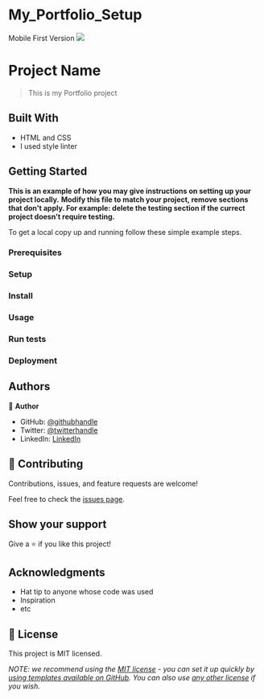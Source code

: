 # My_Portfolio_Setup
Mobile First Version
![](https://img.shields.io/badge/Microverse-blueviolet)

# Project Name  

> This is my Portfolio project


## Built With

- HTML and CSS
- I used style linter
 



## Getting Started

**This is an example of how you may give instructions on setting up your project locally.**
**Modify this file to match your project, remove sections that don't apply. For example: delete the testing section if the currect project doesn't require testing.**


To get a local copy up and running follow these simple example steps.

### Prerequisites

### Setup

### Install

### Usage

### Run tests

### Deployment



## Authors

👤 **Author**

- GitHub: [@githubhandle](https://github.com/Eugeneiyukhun)
- Twitter: [@twitterhandle](https://twitter.com/EIyukhun)
- LinkedIn: [LinkedIn](https://linkedin.com/in/eugene-iyukhun)



## 🤝 Contributing

Contributions, issues, and feature requests are welcome!

Feel free to check the [issues page](../../issues/).

## Show your support

Give a ⭐️ if you like this project!

## Acknowledgments

- Hat tip to anyone whose code was used
- Inspiration
- etc

## 📝 License

This project is MIT licensed.

_NOTE: we recommend using the [MIT license](https://choosealicense.com/licenses/mit/) - you can set it up quickly by [using templates available on GitHub](https://docs.github.com/en/communities/setting-up-your-project-for-healthy-contributions/adding-a-license-to-a-repository). You can also use [any other license](https://choosealicense.com/licenses/) if you wish._